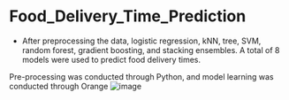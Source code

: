 # Food_Delivery_Time_Prediction
- After preprocessing the data, logistic regression, kNN, tree, SVM, random forest, gradient boosting, and stacking ensembles. A total of 8 models were used to predict food delivery times.





Pre-processing was conducted through Python, and model learning was conducted through Orange
![image](https://user-images.githubusercontent.com/105573554/236968788-612fd74f-534e-4ff1-bb0f-b1367b7b424c.png)
